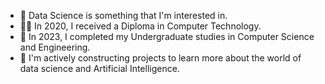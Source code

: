 - 👀 Data Science is something that I'm interested in.
- 👩‍🎓 In 2020, I received a Diploma in Computer Technology.
- 🌱 In 2023, I completed my Undergraduate studies in Computer Science and Engineering.
- 👾 I'm actively constructing projects to learn more about the world of data science and Artificial Intelligence.

